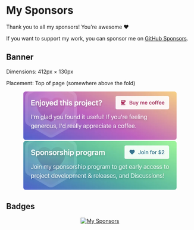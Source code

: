 # My Sponsors

Thank you to all my sponsors! You're awesome ❤️

If you want to support my work, you can sponsor me on [GitHub Sponsors](https://github.com/sponsors/privatenumber).

## Banner

Dimensions: 412px × 130px

Placement: Top of page (somewhere above the fold)

<p align="center">
	<a href="https://github.com/sponsors/privatenumber/sponsorships?tier_id=398771"><img width="412" src="./banners/assets/donate.webp"></a>
	<a href="https://github.com/sponsors/privatenumber/sponsorships?tier_id=397608"><img width="412" src="./banners/assets/sponsor.webp"></a>
</p>

## Badges

<p align="center">
	<a href="https://github.com/sponsors/privatenumber">
		<img src="https://cdn.jsdelivr.net/gh/privatenumber/sponsors/sponsorkit/sponsors.svg" alt="My Sponsors">
	</a>
</p>
